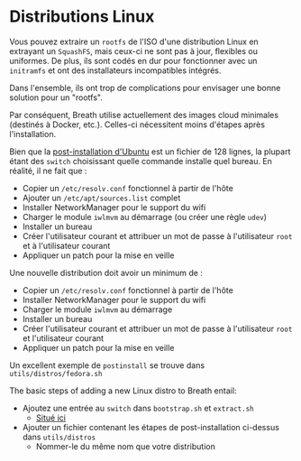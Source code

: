 # Distributions Linux

Vous pouvez extraire un `rootfs` de l'ISO d'une distribution Linux en extrayant un `SquashFS`, mais ceux-ci ne sont pas à jour, flexibles ou uniformes. De plus, ils sont codés en dur pour fonctionner avec un `initramfs` et ont des installateurs incompatibles intégrés.

Dans l'ensemble, ils ont trop de complications pour envisager une bonne solution pour un "rootfs".

Par conséquent, Breath utilise actuellement des images cloud minimales (destinés à Docker, etc.). Celles-ci nécessitent moins d'étapes  après l'installation.

Bien que la [post-installation d'Ubuntu](https://github.com/cb-linux/breath/blob/main/utils/distros/ubuntu.sh) est un fichier de 128 lignes, la plupart étant des `switch` choisissant quelle commande installe quel bureau. En réalité, il ne fait que :

* Copier un `/etc/resolv.conf` fonctionnel à partir de l'hôte
* Ajouter un `/etc/apt/sources.list` complet
* Installer NetworkManager pour le support du wifi
* Charger le module `iwlmvm` au démarrage (ou créer une règle `udev`)
* Installer un bureau
* Créer l'utilisateur courant et attribuer un mot de passe à l'utilisateur `root` et à l'utilisateur courant
* Appliquer un patch pour la mise en veille

Une nouvelle distribution doit avoir un minimum de :

* Copier un `/etc/resolv.conf` fonctionnel à partir de l'hôte
* Installer NetworkManager pour le support du wifi
* Charger le module `iwlmvm` au démarrage
* Installer un bureau 
* Créer l'utilisateur courant et attribuer un mot de passe à l'utilisateur `root` et l'utilisateur courant
* Appliquer un patch pour la mise en veille

Un excellent exemple de `postinstall` se trouve dans `utils/distros/fedora.sh`

The basic steps of adding a new Linux distro to Breath entail:

* Ajoutez une entrée au `switch` dans `bootstrap.sh` et `extract.sh`
    * [Situé ici](https://github.com/cb-linux/breath/search?q=%22READ%3A+Distro+dependent+step%22)
* Ajouter un fichier contenant les étapes de post-installation ci-dessus dans `utils/distros`
    * Nommer-le du même nom que votre distribution